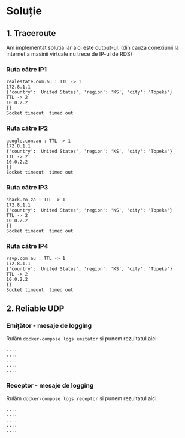 # Soluție

## 1. Traceroute

Am implementat soluția iar aici este output-ul:
(din cauza conexiunii la internet a masinii virtuale nu trece de IP-ul de RDS)

### Ruta către IP1
```
realestate.com.au : TTL -> 1
172.8.1.1
{'country': 'United States', 'region': 'KS', 'city': 'Topeka'}
TTL -> 2
10.0.2.2
{}
Socket timeout  timed out
```

### Ruta către IP2
```
google.com.au : TTL -> 1
172.8.1.1
{'country': 'United States', 'region': 'KS', 'city': 'Topeka'}
TTL -> 2
10.0.2.2
{}
Socket timeout  timed out
```

### Ruta către IP3
```
shack.co.za : TTL -> 1
172.8.1.1
{'country': 'United States', 'region': 'KS', 'city': 'Topeka'}
TTL -> 2
10.0.2.2
{}
Socket timeout  timed out
```

### Ruta către IP4
```
rsvp.com.au : TTL -> 1
172.8.1.1
{'country': 'United States', 'region': 'KS', 'city': 'Topeka'}
TTL -> 2
10.0.2.2
{}
Socket timeout  timed out
```

## 2. Reliable UDP

### Emițător - mesaje de logging
Rulăm `docker-compose logs emitator` și punem rezultatul aici:
```
....
....
....
....
....
```


### Receptor - mesaje de logging
Rulăm `docker-compose logs receptor` și punem rezultatul aici:
```
....
....
....
....
....
```

